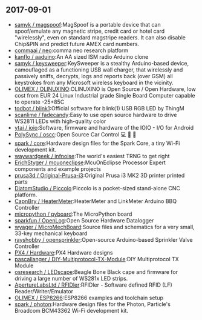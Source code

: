 ## 2017-09-01

* [samyk / magspoof](https://github.com/samyk/magspoof):MagSpoof is a portable device that can spoof/emulate any magnetic stripe, credit card or hotel card "wirelessly", even on standard magstripe readers. It can also disable Chip&PIN and predict future AMEX card numbers.
* [commaai / neo](https://github.com/commaai/neo):comma neo research platform
* [kanflo / aaduino](https://github.com/kanflo/aaduino):An AA sized ISM radio Arduino clone
* [samyk / keysweeper](https://github.com/samyk/keysweeper):KeySweeper is a stealthy Arduino-based device, camouflaged as a functioning USB wall charger, that wirelessly and passively sniffs, decrypts, logs and reports back (over GSM) all keystrokes from any Microsoft wireless keyboard in the vicinity.
* [OLIMEX / OLINUXINO](https://github.com/OLIMEX/OLINUXINO):OLINUXINO is Open Source / Open Hardware, low cost from EUR 24 Linux Industrial grade Single Board Computer capable to operate -25+85C
* [todbot / blink1](https://github.com/todbot/blink1):Official software for blink(1) USB RGB LED by ThingM
* [scanlime / fadecandy](https://github.com/scanlime/fadecandy):Easy to use open source hardware to drive WS2811 LEDs with high-quality color
* [ytai / ioio](https://github.com/ytai/ioio):Software, firmware and hardware of the IOIO - I/O for Android
* [PolySync / oscc](https://github.com/PolySync/oscc):Open Source Car Control 💻 🚗 🙌
* [spark / core](https://github.com/spark/core):Hardware design files for the Spark Core, a tiny Wi-Fi development kit.
* [waywardgeek / infnoise](https://github.com/waywardgeek/infnoise):The world's easiest TRNG to get right
* [ErichStyger / mcuoneclipse](https://github.com/ErichStyger/mcuoneclipse):McuOnEclipse Processor Expert components and example projects
* [prusa3d / Original-Prusa-i3](https://github.com/prusa3d/Original-Prusa-i3):Original Prusa i3 MK2 3D printer printed parts
* [DiatomStudio / Piccolo](https://github.com/DiatomStudio/Piccolo):Piccolo is a pocket-sized stand-alone CNC platform.
* [CapnBry / HeaterMeter](https://github.com/CapnBry/HeaterMeter):HeaterMeter and LinkMeter Arduino BBQ Controller
* [micropython / pyboard](https://github.com/micropython/pyboard):The MicroPython board
* [sparkfun / OpenLog](https://github.com/sparkfun/OpenLog):Open Source Hardware Datalogger
* [wyager / MicroMechBoard](https://github.com/wyager/MicroMechBoard):Source files and schematics for a very small, 33-key mechanical keyboard
* [rayshobby / opensprinkler](https://github.com/rayshobby/opensprinkler):Open-source Arduino-based Sprinkler Valve Controller
* [PX4 / Hardware](https://github.com/PX4/Hardware):PX4 Hardware designs
* [pascallanger / DIY-Multiprotocol-TX-Module](https://github.com/pascallanger/DIY-Multiprotocol-TX-Module):DIY Multiprotocol TX Module
* [osresearch / LEDscape](https://github.com/osresearch/LEDscape):Beagle Bone Black cape and firmware for driving a large number of WS281x LED strips.
* [ApertureLabsLtd / RFIDler](https://github.com/ApertureLabsLtd/RFIDler):RFIDler - Software defined RFID (LF) Reader/Writer/Emulator
* [OLIMEX / ESP8266](https://github.com/OLIMEX/ESP8266):ESP8266 examples and toolchain setup
* [spark / photon](https://github.com/spark/photon):Hardware design files for the Photon, Particle's Broadcom BCM43362 Wi-Fi development kit.
